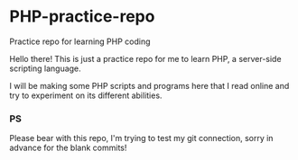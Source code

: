 # PHP-practice-repo
Practice repo for learning PHP coding

Hello there! This is just a practice repo for me to learn
PHP, a server-side scripting language. 

I will be making some PHP scripts and programs here that I read online
and try to experiment on its different abilities.

### PS
Please bear with this repo, I'm trying to test my git connection,
sorry in advance for the blank commits!